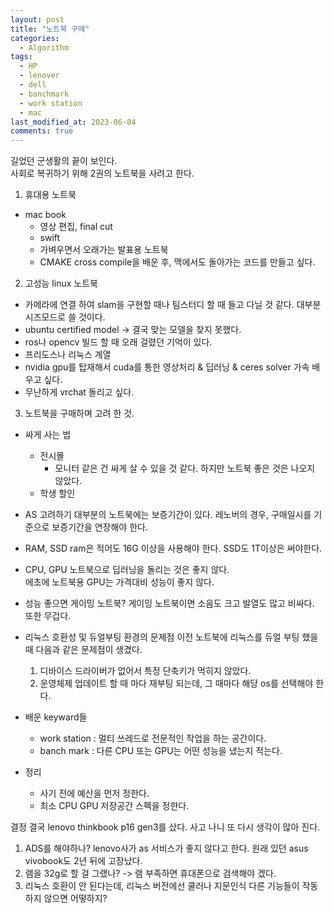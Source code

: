 ```yaml
---
layout: post
title: "노트북 구매"
categories:
  - Algorithm 
tags:
  - HP
  - lenover
  - dell
  - banchmark
  - work station
  - mac
last_modified_at: 2023-06-04
comments: true
---
```

길었던 군생활의 끝이 보인다.  
사회로 복귀하기 위해 2권의 노트북을 사려고 한다.  

1. 휴대용 노트북
- mac book  
  - 영상 편집, final cut
  - swift
  - 가벼우면서 오래가는 발표용 노트북 
  - CMAKE cross compile을 배운 후, 맥에서도 돌아가는 코드를 만들고 싶다.  

2. 고성능 linux 노트북  
- 카메라에 연결 하여 slam을 구현할 때나 팀스터디 할 때 들고 다닐 것 같다. 대부분 시즈모드로 쓸 것이다. 
- ubuntu certified model -> 결국 맞는 모델을 찾지 못했다.  
- ros나 opencv 빌드 할 때 오래 걸렸던 기억이 있다.  
- 프리도스나 리눅스 계열  
- nvidia gpu를 탑재해서 cuda를 통한 영상처리 & 딥러닝 & ceres solver 가속 배우고 싶다. 
- 무난하게 vrchat 돌리고 싶다.  


3. 노트북을 구매하며 고려 한 것. 

- 싸게 사는 법
  - 전시몰 
    - 모니터 같은 건 싸게 살 수 있을 것 같다. 하지만 노트북 좋은 것은 나오지 않았다.
  - 학생 할인 

- AS 고려하기
대부분의 노트북에는 보증기간이 있다. 레노버의 경우, 구매일시를 기준으로 보증기간을 연장해야 한다.  

- RAM, SSD
ram은 적어도 16G 이상을 사용해야 한다. SSD도 1T이상은 써야한다. 

- CPU, GPU
노트북으로 딥러닝을 돌리는 것은 좋지 않다.  
에초에 노트북용 GPU는 가격대비 성능이 좋지 않다.  

- 성능 좋으면 게이밍 노트북?
게이밍 노트북이면 소음도 크고 발열도 많고 비싸다.  
또한 무겁다.  

- 리눅스 호환성 및 듀얼부팅 환경의 문제점
이전 노트북에 리눅스를 듀얼 부팅 했을 때 다음과 같은 문제점이 생겼다.  
  1. 디바이스 드라이버가 없어서 특정 단축키가 먹히지 않았다.
  2. 운영체제 업데이트 할 때 마다 재부팅 되는데, 그 때마다 해당 os를 선택해야 한다.  

- 배운 keyward들
  - work station : 멀티 쓰레드로 전문적인 작업을 하는 공간이다.
  - banch mark : 다른 CPU 또는 GPU는 어떤 성능을 냈는지 적는다. 

- 정리
  - 사기 전에 예산을 먼저 정한다. 
  - 최소 CPU GPU 저장공간 스펙을 정한다.

결정 
결국 lenovo thinkbook p16 gen3를 샀다. 사고 나니 또 다시 생각이 많아 진다. 
1. ADS를 해야하나? lenovo사가 as 서비스가 좋지 않다고 한다. 원래 있던 asus vivobook도 2년 뒤에 고장났다. 
2. 램을 32g로 할 걸 그랬나? -> 램 부족하면 휴대폰으로 검색해야 겠다.  
3. 리눅스 호환이 안 된다는데, 리눅스 버전에선 쿨러나 지문인식 다른 기능들이 작동하지 않으면 어떻하지? 
